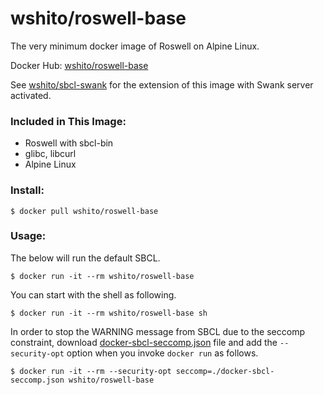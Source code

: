 # wshito/roswell-base

The very minimum docker image of Roswell on Alpine Linux.

Docker Hub: [wshito/roswell-base](https://hub.docker.com/r/wshito/roswell-base/)

See [wshito/sbcl-swank](https://hub.docker.com/r/wshito/sbcl-swank/) for the extension of this image with Swank server activated.

### Included in This Image:

- Roswell with sbcl-bin
- glibc, libcurl
- Alpine Linux

### Install:

`$ docker pull wshito/roswell-base`

### Usage:

The below will run the default SBCL.

`$ docker run -it --rm wshito/roswell-base`

You can start with the shell as following.

`$ docker run -it --rm wshito/roswell-base sh`

In order to stop the WARNING message from SBCL due to the seccomp constraint, download [docker-sbcl-seccomp.json](https://raw.githubusercontent.com/daewok/slime-docker/master/resources/docker-sbcl-seccomp.json) file and add the `--security-opt` option when you invoke `docker run` as follows.

`$ docker run -it --rm --security-opt seccomp=./docker-sbcl-seccomp.json wshito/roswell-base`
